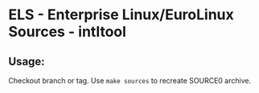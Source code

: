 # ELS - Enterprise Linux/EuroLinux Sources - intltool
 
## Usage:
  Checkout branch or tag. Use `make sources` to recreate  SOURCE0 archive.
